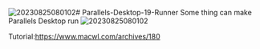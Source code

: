 ![20230825080102](https://github.com/xiaobai151/Parallels-Desktop-19-Runner/assets/68230262/4c00e27b-d325-4bec-9828-06935be52c74)# Parallels-Desktop-19-Runner
Some thing can make Parallels Desktop run 
![20230825080102](https://github.com/xiaobai151/Parallels-Desktop-19-Runner/assets/68230262/55ea411e-8ead-4940-8bb2-7bce2d62e6aa)

Tutorial:https://www.macwl.com/archives/180
